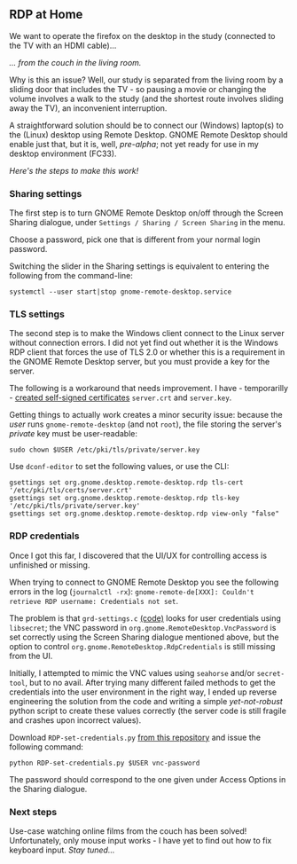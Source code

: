 ## RDP at Home

We want to operate the firefox on the desktop in the study (connected
to the TV with an HDMI cable)...

_... from the couch in the living room._

Why is this an issue? Well, our study is separated from the living
room by a sliding door that includes the TV - so pausing a movie or
changing the volume involves a walk to the study (and the shortest
route involves sliding away the TV), an inconvenient interruption.

A straightforward solution should be to connect our (Windows)
laptop(s) to the (Linux) desktop using Remote Desktop. GNOME Remote
Desktop should enable just that, but it is, well, _pre-alpha_; not yet
ready for use in my desktop environment (FC33).

_Here's the steps to make this work!_

### Sharing settings

The first step is to turn GNOME Remote Desktop on/off through the
Screen Sharing dialogue, under `Settings / Sharing / Screen Sharing`
in the menu. 

Choose a password, pick one that is different from your normal login
password.

Switching the slider in the Sharing settings is equivalent to
entering the following from the command-line:

    systemctl --user start|stop gnome-remote-desktop.service

### TLS settings

The second step is to make the Windows client connect to the Linux
server without connection errors. I did not yet find out whether it is
the Windows RDP client that forces the use of TLS 2.0 or whether this
is a requirement in the GNOME Remote Desktop server, but you must
provide a key for the server.

The following is a workaround that needs improvement. I have -
temporarilly - [created self-signed certificates](keys.md)
`server.crt` and `server.key`. 

Getting things to actually work creates a minor security issue:
because the _user_ runs `gnome-remote-desktop` (and not `root`), 
the file storing the server's _private_ key must be user-readable:

    sudo chown $USER /etc/pki/tls/private/server.key

Use `dconf-editor` to set the following values, or use the CLI:

    gsettings set org.gnome.desktop.remote-desktop.rdp tls-cert  '/etc/pki/tls/certs/server.crt'
    gsettings set org.gnome.desktop.remote-desktop.rdp tls-key   '/etc/pki/tls/private/server.key'
    gsettings set org.gnome.desktop.remote-desktop.rdp view-only "false"

### RDP credentials

Once I got this far, I discovered that the UI/UX for controlling
access is unfinished or missing.

When trying to connect to GNOME Remote Desktop you see the following
errors in the log (`journalctl -rx`): 
`gnome-remote-de[XXX]: Couldn't retrieve RDP username: Credentials not set`.

The problem is that `grd-settings.c` [(code)][grd-settings-c]
looks for user credentials using `libsecret`; the VNC password in
`org.gnome.RemoteDesktop.VncPassword` is set correctly using the
Screen Sharing dialogue mentioned above, but the option to control
`org.gnome.RemoteDesktop.RdpCredentials` is still missing from the
UI.

Initially, I attempted to mimic the VNC values using `seahorse` and/or
`secret-tool`, but to no avail. After trying many different failed
methods to get the credentials into the user environment in the right
way, I ended up reverse engineering the solution from the code and
writing a simple _yet-not-robust_ python script to create these
values correctly (the server code is still fragile and crashes upon
incorrect values).

Download `RDP-set-credentials.py` [from this repository][repo] and
issue the following command:

    python RDP-set-credentials.py $USER vnc-password

The password should correspond to the one given under Access Options
in the Sharing dialogue.

### Next steps

Use-case watching online films from the couch has been solved!
Unfortunately, only mouse input works - I have yet to find out how to
fix keyboard input. _Stay tuned..._

[grd-settings-c]:	https://gitlab.gnome.org/GNOME/gnome-remote-desktop/-/blob/master/src/grd-settings.c	"grd-settings.c"
[repo]:				https://github.com/arjenpdevries/RDP													"arjenpdevries/RDP"
